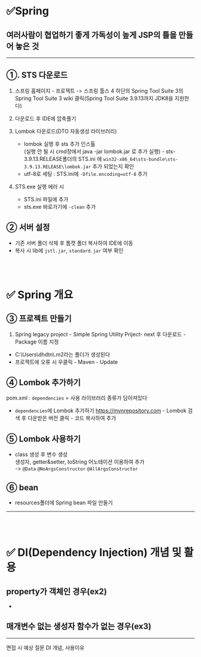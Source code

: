 # ✅Spring

## 여러사람이 협업하기 좋게 가독성이 높게 JSP의 틀을 만들어 놓은 것

---

## ①. STS 다운로드

1. 스프링 홈페이지 - 프로젝트 -> 스프링 툴스 4 하단의 Spring Tool Suite 3의 Spring Tool Suite 3 wiki 클릭(Spring Tool Suite 3.9.13까지 JDK8을 지원한다)

2. 다운로드 후 IDE에 압축풀기

3. Lombok 다운로드(DTO 자동생성 라이브러리)

    - lombok 실행 후 sts 추가 인스톨  
  (실행 안 될 시 cmd창에서 java -jar lombok.jar 로 추가 실행) - sts-3.9.13.RELEASE폴더의 STS.ini 에 `win32-x86_64\sts-bundle\sts-3.9.13.RELEASE\lombok.jar` 추가 되었는지 확인
   - utf-8로 세팅 : STS.ini에 `-Dfile.encoding=utf-8` 추가

4. STS.exe 실행 에러 시
    - STS.ini 파일에 추가
    - sts.exe 바로가기에 `-clean` 추가

## ② 서버 설정
- 기존 서버 폴더 삭제 후 톰캣 폴더 복사하여 IDE에 이동 
- 복사 시 lib에 `jstl.jar`, `standard.jar` 여부 확인


<br>
<br>

# ✅ Spring 개요

## ③ 프로젝트 만들기
1. Spring legacy project - Simple Spring Utility Priject- next 후 다운로드 - Package 이름 지정
- C:\Users\dhdtn\\.m2라는 폴더가 생성된다
- 프로젝트에 오류 시 우클릭 - Maven - Update

## ④ Lombok 추가하기
pom.xml : `dependencies` = 사용 라이브러리 종류가 담아져있다
- `dependencies`에 Lombok 추가하기
https://mvnrepository.com - Lombok 검색 후 다운받은 버전 클릭 - 코드 복사하여 추가

## ⑤ Lombok 사용하기
- class 생성 후 변수 생성  
생성자, getter&setter, toString 어노테이션 이용하여 추가  
-> `@Data`  `@NoArgsConstructor`  `@AllArgsConstructor`

## ⑥ bean
- resources폴더에 Spring bean 파일 만들기
---
<br>
<br>

# ✅ DI(Dependency Injection) 개념 및 활용
## property가 객체인 경우(ex2)
- 

## 매개변수 없는 생성자 함수가 없는 경우(ex3)
---
면접 시 예상 질문
DI 개념, 사용이유
